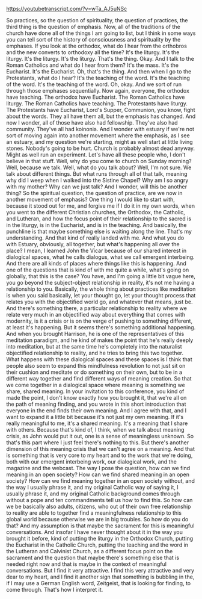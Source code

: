 https://youtubetranscript.com/?v=wTa_AJ5uNSc

 So practices, so the question of spirituality, the question of practices, the third thing is the question of emphasis. Now, all of the traditions of the church have done all of the things I am going to list, but I think in some ways you can tell sort of the history of consciousness and spirituality by the emphases. If you look at the orthodox, what do I hear from the orthobros and the new converts to orthodoxy all the time? It's the liturgy. It's the liturgy. It's the liturgy. It's the liturgy. That's the thing. Okay. And I talk to the Roman Catholics and what do I hear from them? It's the mass. It's the Eucharist. It's the Eucharist. Oh, that's the thing. And then when I go to the Protestants, what do I hear? It's the teaching of the word. It's the teaching of the word. It's the teaching of the word. Oh, okay. And we sort of run through those emphases sequentially. Now again, everyone, the orthodox have teaching. The orthodox have Eucharist. The Roman Catholics have liturgy. The Roman Catholics have teaching. The Protestants have liturgy. The Protestants have Eucharist, Lord's Supper, Communion, you know, fight about the words. They all have them all, but the emphasis has changed. And now I wonder, all of those have also had fellowship. They've also had community. They've all had koinonia. And I wonder with estuary if we're not sort of moving again into another movement where the emphasis, as I see an estuary, and my question we're starting, might as well start at little living stones. Nobody's going to be hurt. Church is probably almost dead anyway. Might as well run an experiment. Let's have all these people who, I don't believe in that stuff. Well, why do you come to church on Sunday morning? Well, because we talk. Well, what do you talk about? Well, I'm not sure. We talk about different things. But what runs through all of that talk, meaning why did I weep when I walked into the Sistine Chapel? Why am I so angry with my mother? Why can we just talk? And I wonder, will this be another thing? So the spiritual question, the question of practice, are we now in another movement of emphasis? One thing I would like to start with, because it stood out for me, and forgive me if I do it in my own words, when you went to the different Christian churches, the Orthodox, the Catholic, and Lutheran, and how the focus point of their relationship to the sacred is in the liturgy, is in the Eucharist, and is in the teaching. And basically, the punchline is that maybe something else is waiting along the line. That's my understanding. And that kind of really landed with me. And what you do with Estuary, obviously, all together, but what's happening all over the place? I mean, I learned John the Vicar because of our shared interest in dialogical spaces, what he calls dialogus, what we call emergent interbeing. And there are all kinds of places where things like this is happening. And one of the questions that is kind of with me quite a while, what's going on globally, that this is the case? You have, and I'm going a little bit vague here, you go beyond the subject-object relationship in reality, it's not me having a relationship to you. Basically, the whole thing about practices like meditation is when you said basically, let your thought go, let your thought process that relates you with the objectified world go, and whatever that means, just be. And there's something there, a particular relationship to reality where we relate very much in an objectified way about everything that comes with modernity, is it a crisis or is on the verge of pushing to something different, at least it's happening. But it seems there's something additional happening. And when you brought Harrison, he is one of the representatives of this meditation paradigm, and he kind of makes the point that he's really deeply into meditation, but at the same time he's completely into the naturalist objectified relationship to reality, and he tries to bring this two together. What happens with these dialogical spaces and these spaces is I think that people also seem to expand this mindfulness revolution to not just sit on their cushion and meditate or do something on their own, but to be in a different way together and find different ways of meaning creation. So that we come together in a dialogical space where meaning is something we share, shared meaning. In your invitation to this conference, you kind of made the point, I don't know exactly how you brought it, that we're all on the path of meaning finding, and you wrote in this short introduction that everyone in the end finds their own meaning. And I agree with that, and I want to expand it a little bit because it's not just my own meaning. If it's really meaningful to me, it's a shared meaning. It's a meaning that I share with others. Because that's kind of, I think, when we talk about meaning crisis, as John would put it out, one is a sense of meaningless unknown. So that's this part where I just feel there's nothing to this. But there's another dimension of this meaning crisis that we can't agree on a meaning. And that is something that is very core to my heart and to the work that we're doing, both with our emergent interbeing work, our dialogical work, and the magazine and the webcast. The way I pose the question, how can we find meaning in an open society? How can we find shared meaning in an open society? How can we find meaning together in an open society without, and the way I usually phrase it, and my original Catholic way of saying it, I usually phrase it, and my original Catholic background comes through without a pope and ten commandments tell us how to find this. So how can we be basically also adults, citizens, who out of their own free relationship to reality are able to together find a meaningfulness relationship to this global world because otherwise we are in big troubles. So how do you do that? And my assumption is that maybe the sacrament for this is meaningful conversations. And insofar I have never thought about it in the way you brought it before, kind of putting the liturgy in the Orthodox Church, putting the Eucharist in the Catholic Church, putting the teaching and the word in the Lutheran and Calvinist Church, as a different focus point on the sacrament and the question that maybe there's something else that is needed right now and that is maybe in the context of meaningful conversations. But I find it very attractive. I find this very attractive and very dear to my heart, and I find it another sign that something is bubbling in the, if I may use a German English word, Zeitgeist, that is looking for finding, to come through. That's how I interpret it.